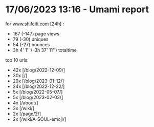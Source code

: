 # 17/06/2023 13:16 - Umami report
for www.shifeiti.com [24h] :

 - 167 (-147) page views
 - 79 (-30) uniques
 - 54 (-27) bounces
 - 3h 4' 1'' (-3h 37' 11'') totaltime


top 10 urls:
 - 42x [/blog/2022-12-09/]
 - 30x [/]
 - 29x [/blog/2023-01-12/]
 - 24x [/blog/2022-12-22/]
 - 5x [/blog/2022-05-07/]
 - 5x [/blog/2023-02-03/]
 - 4x [/about/]
 - 2x [/wiki/]
 - 2x [/page/2/]
 - 2x [/wiki/A-SOUL-emoji/]


